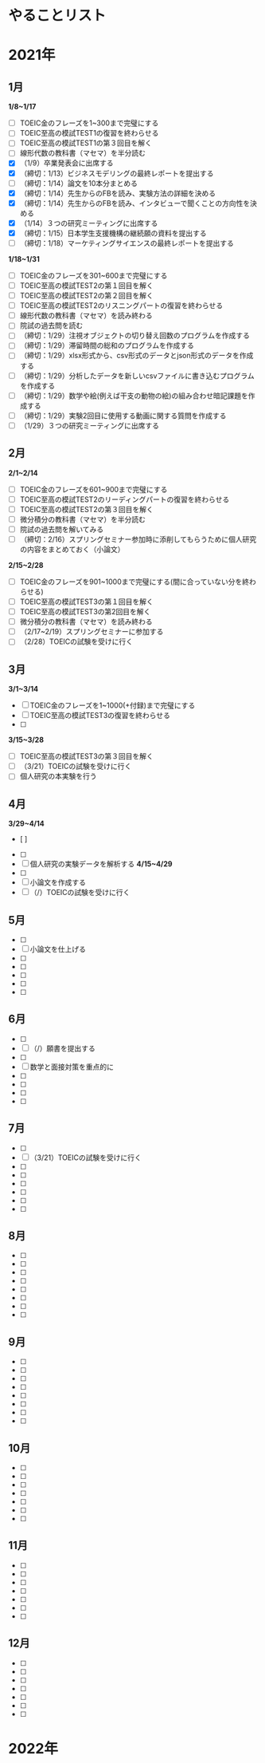 # やることリスト
# 2021年
## 1月
**1/8~1/17**
- [ ] TOEIC金のフレーズを1~300まで完璧にする
- [ ] TOEIC至高の模試TEST1の復習を終わらせる
- [ ] TOEIC至高の模試TEST1の第３回目を解く
- [ ] 線形代数の教科書（マセマ）を半分読む
- [x] （1/9）卒業発表会に出席する
- [x] （締切：1/13）ビジネスモデリングの最終レポートを提出する
- [ ] （締切：1/14）論文を10本分まとめる
- [x] （締切：1/14）先生からのFBを読み、実験方法の詳細を決める
- [x] （締切：1/14）先生からのFBを読み、インタビューで聞くことの方向性を決める
- [x] （1/14）３つの研究ミーティングに出席する
- [x] （締切：1/15）日本学生支援機構の継続願の資料を提出する
- [ ] （締切：1/18）マーケティングサイエンスの最終レポートを提出する

**1/18~1/31**
- [ ] TOEIC金のフレーズを301~600まで完璧にする
- [ ] TOEIC至高の模試TEST2の第１回目を解く
- [ ] TOEIC至高の模試TEST2の第２回目を解く
- [ ] TOEIC至高の模試TEST2のリスニングパートの復習を終わらせる
- [ ] 線形代数の教科書（マセマ）を読み終わる
- [ ] 院試の過去問を読む
- [ ] （締切：1/29）注視オブジェクトの切り替え回数のプログラムを作成する
- [ ] （締切：1/29）滞留時間の総和のプログラムを作成する
- [ ] （締切：1/29）xlsx形式から、csv形式のデータとjson形式のデータを作成する
- [ ] （締切：1/29）分析したデータを新しいcsvファイルに書き込むプログラムを作成する
- [ ] （締切：1/29）数学や絵(例えば干支の動物の絵)の組み合わせ暗記課題を作成する
- [ ] （締切：1/29）実験2回目に使用する動画に関する質問を作成する
- [ ] （1/29）３つの研究ミーティングに出席する

## 2月
**2/1~2/14**
- [ ] TOEIC金のフレーズを601~900まで完璧にする
- [ ] TOEIC至高の模試TEST2のリーディングパートの復習を終わらせる
- [ ] TOEIC至高の模試TEST2の第３回目を解く
- [ ] 微分積分の教科書（マセマ）を半分読む
- [ ] 院試の過去問を解いてみる
- [ ] （締切：2/16）スプリングセミナー参加時に添削してもらうために個人研究の内容をまとめておく（小論文）

**2/15~2/28**
- [ ] TOEIC金のフレーズを901~1000まで完璧にする(間に合っていない分を終わらせる)
- [ ] TOEIC至高の模試TEST3の第１回目を解く
- [ ] TOEIC至高の模試TEST3の第2回目を解く
- [ ] 微分積分の教科書（マセマ）を読み終わる
- [ ] （2/17~2/19）スプリングセミナーに参加する
- [ ] （2/28）TOEICの試験を受けに行く

## 3月
**3/1~3/14**
- [ ] TOEIC金のフレーズを1~1000(+付録)まで完璧にする
- [ ] TOEIC至高の模試TEST3の復習を終わらせる
- [ ] 
**3/15~3/28**
- [ ] TOEIC至高の模試TEST3の第３回目を解く
- [ ] （3/21）TOEICの試験を受けに行く
- [ ] 個人研究の本実験を行う
## 4月
**3/29~4/14**
- [ ] 
- [ ] 
- [ ] 個人研究の実験データを解析する
**4/15~4/29**
- [ ] 
- [ ] 小論文を作成する
- [ ] （/）TOEICの試験を受けに行く
## 5月
- [ ] 
- [ ] 小論文を仕上げる
- [ ] 
- [ ] 
- [ ] 
- [ ] 
- [ ] 
## 6月
- [ ] 
- [ ] （/）願書を提出する
- [ ] 
- [ ] 数学と面接対策を重点的に
- [ ] 
- [ ] 
- [ ] 
- [ ] 
## 7月
- [ ] 
- [ ] （3/21）TOEICの試験を受けに行く
- [ ] 
- [ ] 
- [ ] 
- [ ] 
- [ ] 
- [ ] 
## 8月
- [ ] 
- [ ] 
- [ ] 
- [ ] 
- [ ] 
- [ ] 
- [ ] 
- [ ] 
## 9月
- [ ] 
- [ ] 
- [ ] 
- [ ] 
- [ ] 
- [ ] 
- [ ] 
- [ ] 
## 10月
- [ ] 
- [ ] 
- [ ] 
- [ ] 
- [ ] 
- [ ] 
- [ ] 
## 11月
- [ ] 
- [ ] 
- [ ] 
- [ ] 
- [ ] 
- [ ] 
- [ ] 
## 12月
- [ ] 
- [ ] 
- [ ] 
- [ ] 
- [ ] 
- [ ] 
- [ ] 
# 2022年
